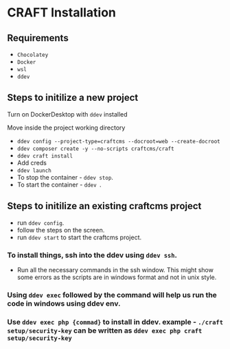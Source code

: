 # CRAFT Installation

## Requirements 

- `Chocolatey`
- `Docker`
- `wsl`
- `ddev`


## Steps to initilize a new project

Turn on DockerDesktop with `ddev` installed

Move inside the project working directory

  - `ddev config --project-type=craftcms --docroot=web --create-docroot`
  - `ddev composer create -y --no-scripts craftcms/craft`
  - `ddev craft install`
  - Add creds
  - `ddev launch`
  - To stop the container - `ddev stop`.
  - To start the container - `ddev `.

## Steps to initilize an existing craftcms project

  - run `ddev config`.
  - follow the steps on the screen.
  - run `ddev start` to start the craftcms project.

### To install things, ssh into the ddev using `ddev ssh`.
  - Run all the necessary commands in the ssh window.
    This might show some errors as the scripts are in windows format and not in unix style.

### Using `ddev exec` followed by the command will help us run the code in windows using ddev env.
### Use `ddev exec php {commad}` to install in ddev. example - `./craft setup/security-key` can be written as `ddev exec php craft setup/security-key`
